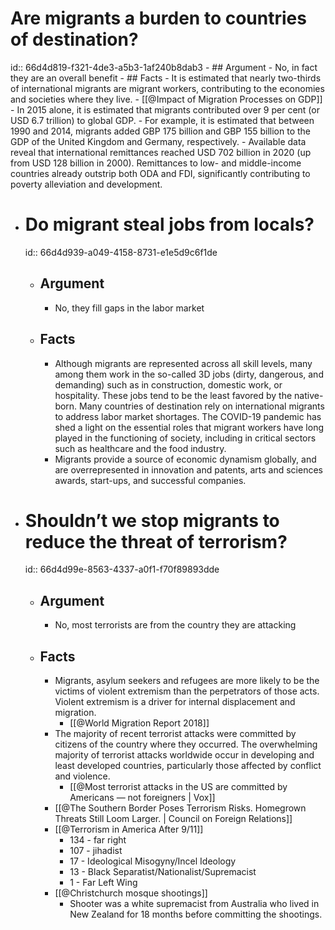 # Are migrants a burden to countries of destination?
id:: 66d4d819-f321-4de3-a5b3-1af240b8dab3
	- ## Argument
		- No, in fact they are an overall benefit
	- ## Facts
		- It is estimated that nearly two-thirds of international migrants are migrant workers, contributing to the economies and societies where they live.
		- [[@Impact of Migration Processes on GDP]]
			- In 2015 alone, it is estimated that migrants contributed over 9 per cent (or USD 6.7 trillion) to global GDP.
		- For example, it is estimated that between 1990 and 2014, migrants added GBP 175 billion and GBP 155 billion to the GDP of the United Kingdom and Germany, respectively.
		- Available data reveal that international remittances reached USD 702 billion in 2020 (up from USD 128 billion in 2000). Remittances to low- and middle-income countries already outstrip both ODA and FDI, significantly contributing to poverty alleviation and development.
- # Do migrant steal jobs from locals?
  id:: 66d4d939-a049-4158-8731-e1e5d9c6f1de
	- ## Argument
		- No, they fill gaps in the labor market
	- ## Facts
		- Although migrants are represented across all skill levels, many among them work in the so-called 3D jobs (dirty, dangerous, and demanding) such as in construction, domestic work, or hospitality. These jobs tend to be the least favored by the native-born. Many countries of destination rely on international migrants to address labor market shortages. The
		  COVID-19 pandemic has shed a light on the essential roles that migrant workers have long played in the functioning of society, including in critical sectors such as healthcare and the food industry.
		- Migrants provide a source of economic dynamism globally, and are overrepresented in innovation and patents, arts and sciences awards, start-ups, and successful companies.
- # Shouldn’t we stop migrants to reduce the threat of terrorism?
  id:: 66d4d99e-8563-4337-a0f1-f70f89893dde
	- ## Argument
		- No, most terrorists are from the country they are attacking
	- ## Facts
		- Migrants, asylum seekers and refugees are more likely to be the victims of violent extremism than the perpetrators of those acts. Violent extremism is a driver for internal displacement and migration.
			- [[@World Migration Report 2018]]
		- The majority of recent terrorist attacks were committed by citizens of the country where they occurred. The overwhelming majority of terrorist attacks worldwide occur in developing and least developed countries, particularly those affected by conflict and violence.
			- [[@Most terrorist attacks in the US are committed by Americans — not foreigners | Vox]]
		- [[@The Southern Border Poses Terrorism Risks. Homegrown Threats Still Loom Larger. | Council on Foreign Relations]]
		- [[@Terrorism in America After 9/11]]
			- 134 - far right
			- 107 - jihadist
			- 17 - Ideological Misogyny/Incel Ideology
			- 13 - Black Separatist/Nationalist/Supremacist
			- 1 - Far Left Wing
		- [[@Christchurch mosque shootings]]
			- Shooter was a white supremacist from Australia who lived in New Zealand for 18 months before committing the shootings.